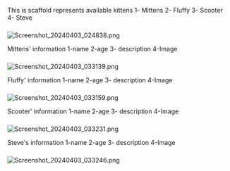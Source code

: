<p align="left">This is scaffold represents available kittens
  1- Mittens
  2- Fluffy
  3- Scooter
  4- Steve
</p>

###
![Screenshot_20240403_024838.png](Screenshot_20240403_024838.png)

<p align="left">Mittens' information    1-name   2-age   3- description   4-Image
</p>

###
![Screenshot_20240403_033139.png](Screenshot_20240403_033139.png)

<p align="left">Fluffy' information    1-name   2-age   3- description   4-Image
</p>

###
![Screenshot_20240403_033159.png](Screenshot_20240403_033159.png)

<p align="left">Scooter' information    1-name   2-age   3- description   4-Image
</p>

###
![Screenshot_20240403_033231.png](Screenshot_20240403_033231.png)

<p align="left">Steve's information    1-name   2-age   3- description   4-Image
</p>

###
![Screenshot_20240403_033246.png](Screenshot_20240403_033246.png)

